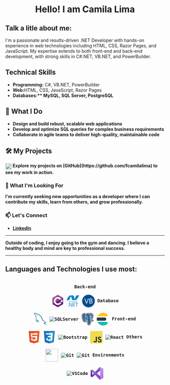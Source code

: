 <div align="center">
    <h1>Hello! I am Camila Lima</h1>
</div>
<h2 align="left"> Talk a litle about me: </h2>

I'm a passionate and results-driven .NET Developer with hands-on experience in web technologies including HTML, CSS, Razor Pages, and JavaScript. My expertise extends to both front-end and back-end development, with strong skills in C#.NET, VB.NET, and PowerBuilder.


<h2 align="left">Technical Skills</h2>
<ul>
<li><strong>Programming:</strong> C#, VB.NET, PowerBuilder</li>
<li><strong>Web:</strong>HTML, CSS, JavaScript, Razor Pages</li>
<li><strong>Databases:** MySQL, SQL Server, PostgreSQL</li>
</ul>
  
<h2 align="left">🚀 What I Do</h2>
<ul>
<li>Design and build robust, scalable web applications</li>
<li>Develop and optimize SQL queries for complex business requirements</li>
<li>Collaborate in agile teams to deliver high-quality, maintainable code</li>
</ul>

<h2 align="left">🛠️ My Projects</h2>
<img align="center" height="20" width="20" src="https://cdn.jsdelivr.net/gh/devicons/devicon/icons/github/github-original.svg" />
Explore my projects on [GitHub](https://github.com/fcamilalima) to see my work in action.

### 🌱 What I'm Looking For
I'm currently seeking new opportunities as a developer where I can contribute my skills, learn from others, and grow professionally.

### 📫 Let's Connect
- [LinkedIn](https://www.linkedin.com/in/fcamilalima)

---

Outside of coding, I enjoy going to the gym and dancing. I believe a healthy body and mind are key to professional success.

---

<h2 align="left">Languages and Technologies I use most:</h2>
<div align="center">
  <div style="display: inline_block"><br>
    <kbd>
      <kbd>Back-end</kbd>
      <br/><br/>
      <img align="center" alt="C#" height="40" width="40" src="https://raw.githubusercontent.com/devicons/devicon/master/icons/csharp/csharp-original.svg">
      <img align="center" alt=".NET" height="40" width="40" src="https://github.com/devicons/devicon/blob/master/icons/dot-net/dot-net-plain-wordmark.svg">
        <img align="center" alt=".NET" height="40" width="40" src="https://github.com/devicons/devicon/blob/master/icons/visualbasic/visualbasic-plain.svg">
    </kbd>
    <kbd>
      <kbd>Database</kbd>
      <br/><br/>
      <img align="center" alt="MySQL" height="40" width="40" src="https://raw.githubusercontent.com/devicons/devicon/master/icons/mysql/mysql-original.svg">
      <img align="center" alt="SQLServer" height="40" width="40" src="https://cdn.jsdelivr.net/gh/devicons/devicon/icons/microsoftsqlserver/microsoftsqlserver-plain.svg">
      <img align="center" alt="PostgreSQL" height="40" width="40" src="https://github.com/devicons/devicon/blob/master/icons/postgresql/postgresql-original.svg">
      <img align="center" alt="PostgreSQL" height="40" width="40" src="https://github.com/devicons/devicon/blob/master/icons/elasticsearch/elasticsearch-original.svg">
    </kbd>
    <kbd>
      <kbd>Front-end</kbd>
      <br/><br/>
      <img align="center" alt="HTML" height="40" width="40" src="https://raw.githubusercontent.com/devicons/devicon/master/icons/html5/html5-original.svg">
      <img align="center" alt="CSS" height="40" width="40" src="https://raw.githubusercontent.com/devicons/devicon/master/icons/css3/css3-original.svg">
      <img align="center" alt="Bootstrap" height="40" width="40" src="https://cdn.jsdelivr.net/gh/devicons/devicon/icons/bootstrap/bootstrap-original.svg" />
      <img align="center" alt="JavaScript" height="40" width="40" src="https://github.com/devicons/devicon/blob/master/icons/javascript/javascript-original.svg" />
      <img align="center" alt="React" height="40" width="40" src="https://cdn.jsdelivr.net/gh/devicons/devicon/icons/react/react-original.svg">
    </kbd>
    <kbd>
      <kbd>Others</kbd>
      <br/><br/>
      <img align="center" height="40" width="40" src="https://cdn.jsdelivr.net/gh/devicons/devicon/icons/github/github-original.svg" />
      <img align="center" alt="Git" height="40" width="40" src="https://cdn.jsdelivr.net/gh/devicons/devicon/icons/git/git-plain-wordmark.svg"> 
      <img align="center" alt="Git" height="40" width="40" src="https://cdn.jsdelivr.net/gh/devicons/devicon/icons/gitlab/gitlab-original-wordmark.svg"> 
    </kbd>
    <kbd>
      <kbd>Environments</kbd>
      <br/><br/>    
      <img align="center" alt="VSCode" height="40" width="40" src="https://cdn.jsdelivr.net/gh/devicons/devicon/icons/vscode/vscode-original.svg" />
      <img align="center" alt="VisualStudio" height="40" width="40" src="https://github.com/devicons/devicon/blob/master/icons/visualstudio/visualstudio-original.svg"/>
    </kbd>
  </div>
</div>
